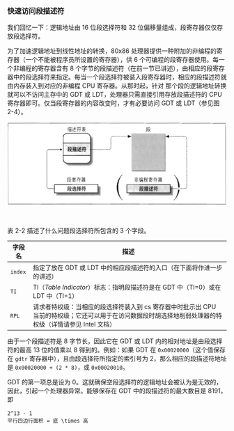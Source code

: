 ### 快速访问段描述符

我们回忆一下：逻辑地址由 16 位段选择符和 32 位偏移量组成，段寄存器仅仅存放段选择符。

为了加速逻辑地址到线性地址的转换，80x86 处理器提供一种附加的非编程的寄存器（一个不能被程序员所设置的寄存器），供 6 个可编程的段寄存器使用。每一个非编程的寄存器含有 8 个字节的段描述符（在前一节已讲述），由相应的段寄存器中的段选择符来指定。每当一个段选择符被装入段寄存器时，相应的段描述符就由内存装入到对应的非编程 CPU 寄存器。从那时起，针对 那个段的逻辑地址转换就可以不访问主存中的 GDT 或 LDT，处理器只需直接引用存放段描述符的 CPU 寄存器即可。仅当段寄存器的内容改变时，才有必要访问 GDT 或 LDT（参见图 2-4）。

![图 2-4：段选择符和段描述符](../static/2_4.jpg)

&emsp;

表 2-2 描述了什么问题段选择符所包含的 3 个字段。

字段名 | 描述
--- | ---
`index` | 指定了放在 GDT 或 LDT 中的相应段描述符的入口（在下面将作进一步的讲述）
`TI` | TI（*Table Indicator*）标志：指明段描述符是在 GDT 中（TI=0）或在 LDT 中（TI=1）
`RPL` | 请求者特权级：当相应的段选择符装入到 cs 寄存器中时批示出 CPU 当前的特权级；它还可以用于在访问数据段时胡选择地削弱处理器的特权级（详情请参见 Intel 文档）

由于一个段描述符是 8 字节长，因此它在 GDT 或 LDT 内的相对地址是由段选择符的最高 13 位的值乘以 8 得到的。例如：如果 GDT 在 `0x00020000`（这个值保存在 `gdtr` 寄存器中），且由段选择符所指定的索引号为 2，那么相应的段描述符地址是 `0x00020000 + (2 * 8)`，或 `0x00020010`。

GDT 的第一项总是设为 0。这就确保空段选择符的逻辑地址会被认为是无效的，因此，引起一个处理器异常。能够保存在 GDT 中的段描述符的最大数目是 8191，即 
```
2^13 - 1
平行四边行面积 = 底 \times 高
```
